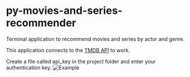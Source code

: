# py-movies-and-series-recommender

Terminal application to recommend movies and series by actor and genre.

This application connects to the [TMDB API](https://www.themoviedb.org) to work. 

Create a file called api_key in the project folder and enter your authentication key.
![Example](https://64.media.tumblr.com/c81407e7ea43ef65db1d966f21b142d8/a3daf5666dae4b18-86/s640x960/6fcfc2f7f66fff9f023c7ed813009fd6da5fa238.gifv)
